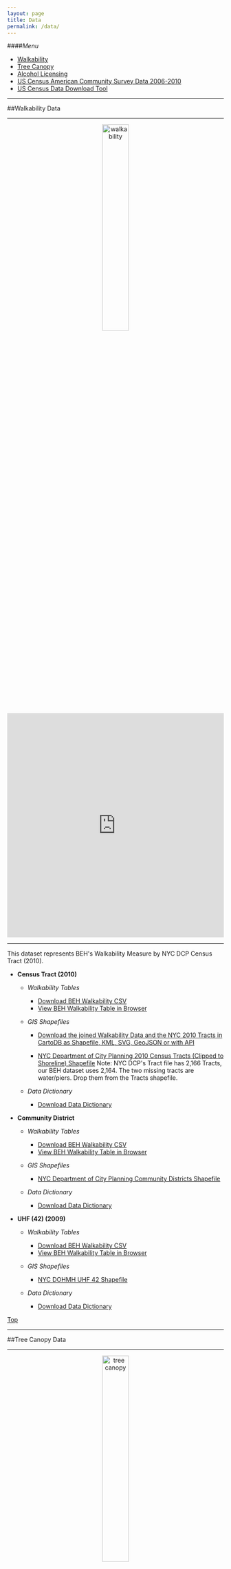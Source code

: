 ```yaml
---
layout: page
title: Data
permalink: /data/
---
```


####<a name="top"></a>*Menu*
* [Walkability](#walk)
* [Tree Canopy](#tree)
* [Alcohol Licensing](#alcohol)
* [US Census American Community Survey Data 2006-2010](#acs0610)
* [US Census Data Download Tool](#census)
<!--* [FAQ]()-->
  
---

##<a name="walk"></a>Walkability Data


---

<center><img src="https://raw.githubusercontent.com/beh-gis/beh-gis.github.com/master/img/walkability_tract_legend_clip.png" width="35%" height="35%" alt="walkability"/></center>

<iframe width='100%' height='520' frameborder='0' src='http://dms2203.cartodb.com/viz/a7e9cb92-9b52-11e4-b578-0e9d821ea90d/embed_map' allowfullscreen webkitallowfullscreen mozallowfullscreen oallowfullscreen msallowfullscreen></iframe>


---

This dataset represents BEH's Walkability Measure by NYC DCP Census Tract (2010).
			
* **Census Tract (2010)**
	
	* *Walkability Tables*
		
		* [Download BEH Walkability CSV](https://raw.githubusercontent.com/nygeog/beh_public/master/data/walkability/data/t10_walkability_recalc.csv)
		* [View BEH Walkability Table in Browser](https://github.com/nygeog/beh_public/blob/master/data/walkability/data/t10_walkability_recalc.csv)
			
	* *GIS Shapefiles*
	
		* [Download the joined Walkability Data and the NYC 2010 Tracts in CartoDB as Shapefile, KML, SVG, GeoJSON or with API](https://dms2203.cartodb.com/tables/nyct2010_walkability)
		
		* [NYC Department of City Planning 2010 Census Tracts (Clipped to Shoreline) Shapefile](http://www.nyc.gov/html/dcp/download/bytes/nyct2010_14d.zip) Note: NYC DCP's Tract file has 2,166 Tracts, our BEH dataset uses 2,164. The two missing tracts are water/piers. Drop them from the Tracts shapefile.
			
	* *Data Dictionary*
		
		* [Download Data Dictionary](https://github.com/nygeog/beh_public/blob/master/data/walkability/docs/walkability-gis-codebook-2010-tracts-20150112.pdf?raw=true)
			
* **Community District**
	
	* *Walkability Tables*
		
		* [Download BEH Walkability CSV](https://raw.githubusercontent.com/nygeog/beh_public/master/data/walkability/data/comdist_gis_metrics_11dec2014.csv)
		* [View BEH Walkability Table in Browser](https://github.com/nygeog/beh_public/blob/master/data/walkability/data/comdist_gis_metrics_11dec2014.csv)
			
	* *GIS Shapefiles*
		
		* [NYC Department of City Planning Community Districts Shapefile](http://www.nyc.gov/html/dcp/download/bytes/nycd_14d.zip)
			
	* *Data Dictionary*
		
		* [Download Data Dictionary](https://github.com/nygeog/beh_public/blob/master/data/walkability/docs/GIS-Codebook-CommunityDistricts-12dec2014.pdf?raw=true)
			
* **UHF (42) (2009)**
	
	* *Walkability Tables*
		
		* [Download BEH Walkability CSV](https://raw.githubusercontent.com/nygeog/beh_public/master/data/walkability/data/uhf42_gis_metrics_11dec2014.csv)
		* [View BEH Walkability Table in Browser](https://github.com/nygeog/beh_public/blob/master/data/walkability/data/uhf42_gis_metrics_11dec2014.csv)
			
	* *GIS Shapefiles*
		
		* [NYC DOHMH UHF 42 Shapefile](https://www1.nyc.gov/html/doh/downloads/zip/uhf42_dohmh_2009.zip)
			
	* *Data Dictionary*
		
		* [Download Data Dictionary](https://github.com/nygeog/beh_public/blob/master/data/walkability/docs/GIS-Codebook-UHF42-12dec2014.pdf?raw=true)
	
[Top](#top)	



---

##<a name="tree"></a>Tree Canopy Data

---

<center><img src="https://raw.githubusercontent.com/beh-gis/beh-gis.github.com/master/img/tree_canopy_tract_legend_clip.png" width="35%" height="35%" alt="tree canopy"/></center>

<iframe width='100%' height='520' frameborder='0' src='http://dms2203.cartodb.com/viz/8ea73f6c-ab1e-11e4-9f73-0e0c41326911/embed_map' allowfullscreen webkitallowfullscreen mozallowfullscreen oallowfullscreen msallowfullscreen></iframe>

---

This dataset represents the percent of the NYC DCP Census Tract (2010) covered by Tree Canopy. 

* **Census Tract (2010)**
	
	* *Tree Canopy Tables*
		
		* [Download BEH Tree Canopy CSV](https://raw.githubusercontent.com/nygeog/beh_public/master/data/tree_canopy/data/ct10_tree_canopy.csv)
		* [View BEH Tree Canopy Table in Browser](https://github.com/nygeog/beh_public/blob/master/data/tree_canopy/data/ct10_tree_canopy.csv)
			
	* *GIS Shapefiles*
		* [Download the joined Tree Canopy Data and the NYC 2010 Tracts in CartoDB as Shapefile, KML, SVG, GeoJSON or with API](http://dms2203.cartodb.com/tables/ct10_tree_canopy/public)
		
		
		* [NYC Department of City Planning 2010 Census Tracts (Clipped to Shoreline) Shapefile](http://www.nyc.gov/html/dcp/download/bytes/nyct2010_14d.zip) 

		
	* *Data Dictionary*
		
		Coming soon.
		<!--* [Download Data Dictionary](https://github.com/nygeog/beh_public/blob/master/data/walkability/docs/walkability-gis-codebook-2010-tracts-20150112.pdf?raw=true)-->
	

[Top](#top)		

---

##<a name="alcohol"></a>Alcohol License Data

---

<center><img src="https://raw.githubusercontent.com/beh-gis/beh-gis.github.com/master/img/alcohol_tract_legend_clip.png" width="35%" height="35%" alt="alcohol"/></center>

<iframe width='100%' height='520' frameborder='0' src='http://dms2203.cartodb.com/viz/b5f847d8-ab27-11e4-8da3-0e9d821ea90d/embed_map' allowfullscreen webkitallowfullscreen mozallowfullscreen oallowfullscreen msallowfullscreen></iframe>

---

This dataset represents count of Alcohol Licenses by NYC DCP Census Tract (2010) which BEH received via email 2013/04/21 from NY State Liquor Authority. 

* License Categories
	* 1 = On Premise
	* 2 = Off Premise
	* 3 = Wholesale
	* 4 = Pending
	* 5 = Disabled

* **Census Tract (2010)**
	
	* *Alcohol License Tables*
		
		* [Download Alcohol License Data CSV](https://raw.githubusercontent.com/nygeog/beh_public/master/data/alcohol_licenses/data/ct10_alcohol_licenses.csv)
		* [View Alcohol License Table in Browser](https://github.com/nygeog/beh_public/blob/master/data/alcohol_licenses/data/ct10_alcohol_licenses.csv)
			
	* *GIS Shapefiles*
		* [Download the joined Alcohol License Data and the NYC 2010 Tracts in CartoDB as Shapefile, KML, SVG, GeoJSON or with API](https://dms2203.cartodb.com/tables/ct10_alcohol_licenses/public)
		
		* [NYC Department of City Planning 2010 Census Tracts (Clipped to Shoreline) Shapefile](http://www.nyc.gov/html/dcp/download/bytes/nyct2010_14d.zip) 

		
	* *Data Dictionary*
		
		Coming soon.
		<!--* [Download Data Dictionary](https://github.com/nygeog/beh_public/blob/master/data/walkability/docs/walkability-gis-codebook-2010-tracts-20150112.pdf?raw=true)-->
	

[Top](#top)		

---

##<a name="acs0610"></a>US Census American Community Survey Data 2006-2010

---

<center><img src="https://raw.githubusercontent.com/beh-gis/beh-gis.github.com/master/img/alcohol_tract_legend_clip.png" width="35%" height="35%" alt="alcohol"/></center>

<iframe width='100%' height='520' frameborder='0' src='http://dms2203.cartodb.com/viz/0a7e8122-ab38-11e4-9bff-0e853d047bba/embed_map' allowfullscreen webkitallowfullscreen mozallowfullscreen oallowfullscreen msallowfullscreen></iframe>

This dataset represents US Census American Community Survey Data 2006-2010 by NYC DCP Census Tract (2010). 

---

* **Census Tract (2010)**
	
	* *US Census American Community Survey Data 2006-2010 Tables*
		
		* [Download US Census American Community Survey Data 2006-2010 CSV](https://raw.githubusercontent.com/nygeog/beh_public/master/data/acs_2006_10/ct10_acs_2006_2010.csv) 
		
			
	* *GIS Shapefiles*
		<!--* [Download the joined Alcohol License Data and the NYC 2010 Tracts in CartoDB as Shapefile, KML, SVG, GeoJSON or with API](https://dms2203.cartodb.com/tables/ct10_alcohol_licenses/public)-->
		
		* [NYC Department of City Planning 2010 Census Tracts (Clipped to Shoreline) Shapefile](http://www.nyc.gov/html/dcp/download/bytes/nyct2010_14d.zip) 

		
	* *Data Dictionary*
		
		* [Download Data Dictionary](https://github.com/nygeog/beh_public/blob/master/data/acs_2006_10/Codebook-Tracts2010-ACS-2006-10.pdf?raw=true)
	

[Top](#top)		



---

##<a name="census"></a>BEH US Census Data API Download Tool (beta 0.1)

---

**[Download US Census Data to JSON via the BEH Census Data API Download Tool](http://beh-gis.github.io/pages/census_api)**

This tool is only available for the following Census Geography levels:

* Census Tract

This tool is only available for the following Census Variables:

* Total Population (or estimate for ACS)

**Note:** This tool is currently in development so please <a href="mailto:dms2203@cumc.columbia.edu?Subject=BEH-GIS%20Census%20Data%20API%20Download%20Tool%20Bug%20Alert" target="_top">report bugs or issues.</a>

JSON File Format Resources:
	
* [JSON.org](http://www.json.org/)
* [Using JSON in R](http://cran.r-project.org/web/packages/rjson/rjson.pdf)
* [Using JSON in Python](https://docs.python.org/2/library/json.html)

[Top](#top)	